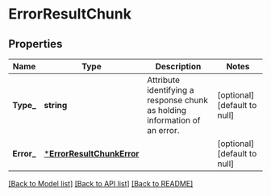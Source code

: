 # ErrorResultChunk

## Properties
Name | Type | Description | Notes
------------ | ------------- | ------------- | -------------
**Type_** | **string** | Attribute identifying a response chunk as holding information of an error. | [optional] [default to null]
**Error_** | [***ErrorResultChunkError**](ErrorResultChunk_error.md) |  | [optional] [default to null]

[[Back to Model list]](../README.md#documentation-for-models) [[Back to API list]](../README.md#documentation-for-api-endpoints) [[Back to README]](../README.md)

